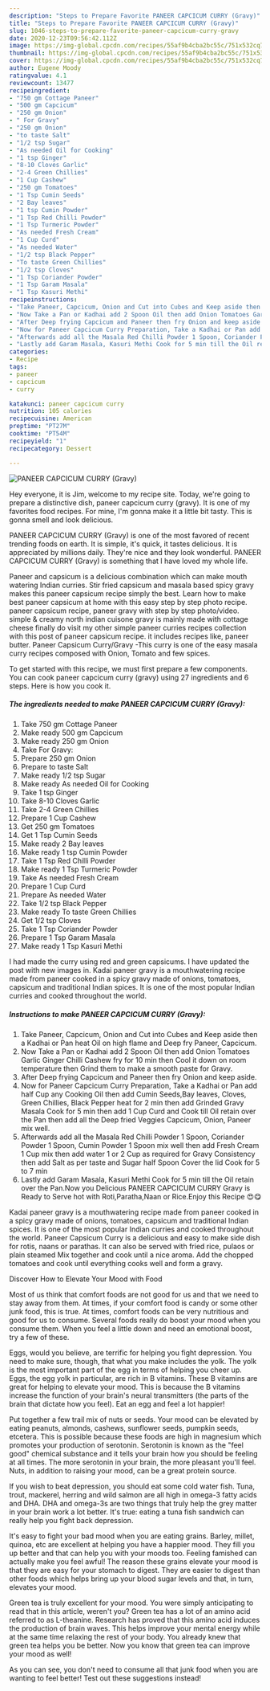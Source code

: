 ```yaml
---
description: "Steps to Prepare Favorite PANEER CAPCICUM CURRY (Gravy)"
title: "Steps to Prepare Favorite PANEER CAPCICUM CURRY (Gravy)"
slug: 1046-steps-to-prepare-favorite-paneer-capcicum-curry-gravy
date: 2020-12-23T09:56:42.112Z
image: https://img-global.cpcdn.com/recipes/55af9b4cba2bc55c/751x532cq70/paneer-capcicum-curry-gravy-recipe-main-photo.jpg
thumbnail: https://img-global.cpcdn.com/recipes/55af9b4cba2bc55c/751x532cq70/paneer-capcicum-curry-gravy-recipe-main-photo.jpg
cover: https://img-global.cpcdn.com/recipes/55af9b4cba2bc55c/751x532cq70/paneer-capcicum-curry-gravy-recipe-main-photo.jpg
author: Eugene Moody
ratingvalue: 4.1
reviewcount: 13477
recipeingredient:
- "750 gm Cottage Paneer"
- "500 gm Capcicum"
- "250 gm Onion"
- " For Gravy"
- "250 gm Onion"
- "to taste Salt"
- "1/2 tsp Sugar"
- "As needed Oil for Cooking"
- "1 tsp Ginger"
- "8-10 Cloves Garlic"
- "2-4 Green Chillies"
- "1 Cup Cashew"
- "250 gm Tomatoes"
- "1 Tsp Cumin Seeds"
- "2 Bay leaves"
- "1 tsp Cumin Powder"
- "1 Tsp Red Chilli Powder"
- "1 Tsp Turmeric Powder"
- "As needed Fresh Cream"
- "1 Cup Curd"
- "As needed Water"
- "1/2 tsp Black Pepper"
- "To taste Green Chillies"
- "1/2 tsp Cloves"
- "1 Tsp Coriander Powder"
- "1 Tsp Garam Masala"
- "1 Tsp Kasuri Methi"
recipeinstructions:
- "Take Paneer, Capcicum, Onion and Cut into Cubes and Keep aside then a Kadhai or Pan heat Oil on high flame and Deep fry Paneer, Capcicum."
- "Now Take a Pan or Kadhai add 2 Spoon Oil then add Onion Tomatoes Garlic Ginger Chilli Cashew fry for 10 min then Cool it down on room temperature then Grind them to make a smooth paste for Gravy."
- "After Deep frying Capcicum and Paneer then fry Onion and keep aside."
- "Now for Paneer Capcicum Curry Preparation, Take a Kadhai or Pan add half Cup any Cooking Oil then add Cumin Seeds,Bay leaves, Cloves, Green Chillies, Black Pepper heat for 2 min then add Grinded Gravy Masala Cook for 5 min then add 1 Cup Curd and Cook till Oil retain over the Pan then add all the Deep fried Veggies Capcicum, Onion, Paneer mix well."
- "Afterwards add all the Masala Red Chilli Powder 1 Spoon, Coriander Powder 1 Spoon, Cumin Powder 1 Spoon mix well then add Fresh Cream 1 Cup mix then add water 1 or 2 Cup as required for Gravy Consistency then add Salt as per taste and Sugar half Spoon Cover the lid Cook for 5 to 7 min"
- "Lastly add Garam Masala, Kasuri Methi Cook for 5 min till the Oil retain over the Pan.Now you Delicious PANEER CAPCICUM CURRY Gravy is Ready to Serve hot with Roti,Paratha,Naan or Rice.Enjoy this Recipe 😍😋"
categories:
- Recipe
tags:
- paneer
- capcicum
- curry

katakunci: paneer capcicum curry 
nutrition: 105 calories
recipecuisine: American
preptime: "PT27M"
cooktime: "PT54M"
recipeyield: "1"
recipecategory: Dessert

---
```



![PANEER CAPCICUM CURRY (Gravy)](https://img-global.cpcdn.com/recipes/55af9b4cba2bc55c/751x532cq70/paneer-capcicum-curry-gravy-recipe-main-photo.jpg)

Hey everyone, it is Jim, welcome to my recipe site. Today, we're going to prepare a distinctive dish, paneer capcicum curry (gravy). It is one of my favorites food recipes. For mine, I'm gonna make it a little bit tasty. This is gonna smell and look delicious.

PANEER CAPCICUM CURRY (Gravy) is one of the most favored of recent trending foods on earth. It is simple, it's quick, it tastes delicious. It is appreciated by millions daily. They're nice and they look wonderful. PANEER CAPCICUM CURRY (Gravy) is something that I have loved my whole life.

Paneer and capsicum is a delicious combination which can make mouth watering Indian curries. Stir fried capsicum and masala based spicy gravy makes this paneer capsicum recipe simply the best. Learn how to make best paneer capsicum at home with this easy step by step photo recipe. paneer capsicum recipe, paneer gravy with step by step photo/video. simple &amp; creamy north indian cuisone gravy is mainly made with cottage cheese finally do visit my other simple paneer curries recipes collection with this post of paneer capsicum recipe. it includes recipes like, paneer butter. Paneer Capsicum Curry/Gravy -This curry is one of the easy masala curry recipes composed with Onion, Tomato and few spices.


To get started with this recipe, we must first prepare a few components. You can cook paneer capcicum curry (gravy) using 27 ingredients and 6 steps. Here is how you cook it.

<!--inarticleads1-->

##### The ingredients needed to make PANEER CAPCICUM CURRY (Gravy):

1. Take 750 gm Cottage Paneer
1. Make ready 500 gm Capcicum
1. Make ready 250 gm Onion
1. Take  For Gravy:
1. Prepare 250 gm Onion
1. Prepare to taste Salt
1. Make ready 1/2 tsp Sugar
1. Make ready As needed Oil for Cooking
1. Take 1 tsp Ginger
1. Take 8-10 Cloves Garlic
1. Take 2-4 Green Chillies
1. Prepare 1 Cup Cashew
1. Get 250 gm Tomatoes
1. Get 1 Tsp Cumin Seeds
1. Make ready 2 Bay leaves
1. Make ready 1 tsp Cumin Powder
1. Take 1 Tsp Red Chilli Powder
1. Make ready 1 Tsp Turmeric Powder
1. Take As needed Fresh Cream
1. Prepare 1 Cup Curd
1. Prepare As needed Water
1. Take 1/2 tsp Black Pepper
1. Make ready To taste Green Chillies
1. Get 1/2 tsp Cloves
1. Take 1 Tsp Coriander Powder
1. Prepare 1 Tsp Garam Masala
1. Make ready 1 Tsp Kasuri Methi


I had made the curry using red and green capsicums. I have updated the post with new images in. Kadai paneer gravy is a mouthwatering recipe made from paneer cooked in a spicy gravy made of onions, tomatoes, capsicum and traditional Indian spices. It is one of the most popular Indian curries and cooked throughout the world. 

<!--inarticleads2-->

##### Instructions to make PANEER CAPCICUM CURRY (Gravy):

1. Take Paneer, Capcicum, Onion and Cut into Cubes and Keep aside then a Kadhai or Pan heat Oil on high flame and Deep fry Paneer, Capcicum.
1. Now Take a Pan or Kadhai add 2 Spoon Oil then add Onion Tomatoes Garlic Ginger Chilli Cashew fry for 10 min then Cool it down on room temperature then Grind them to make a smooth paste for Gravy.
1. After Deep frying Capcicum and Paneer then fry Onion and keep aside.
1. Now for Paneer Capcicum Curry Preparation, Take a Kadhai or Pan add half Cup any Cooking Oil then add Cumin Seeds,Bay leaves, Cloves, Green Chillies, Black Pepper heat for 2 min then add Grinded Gravy Masala Cook for 5 min then add 1 Cup Curd and Cook till Oil retain over the Pan then add all the Deep fried Veggies Capcicum, Onion, Paneer mix well.
1. Afterwards add all the Masala Red Chilli Powder 1 Spoon, Coriander Powder 1 Spoon, Cumin Powder 1 Spoon mix well then add Fresh Cream 1 Cup mix then add water 1 or 2 Cup as required for Gravy Consistency then add Salt as per taste and Sugar half Spoon Cover the lid Cook for 5 to 7 min
1. Lastly add Garam Masala, Kasuri Methi Cook for 5 min till the Oil retain over the Pan.Now you Delicious PANEER CAPCICUM CURRY Gravy is Ready to Serve hot with Roti,Paratha,Naan or Rice.Enjoy this Recipe 😍😋


Kadai paneer gravy is a mouthwatering recipe made from paneer cooked in a spicy gravy made of onions, tomatoes, capsicum and traditional Indian spices. It is one of the most popular Indian curries and cooked throughout the world. Paneer Capsicum Curry is a delicious and easy to make side dish for rotis, naans or parathas. It can also be served with fried rice, pulaos or plain steamed Mix together and cook until a nice aroma. Add the chopped tomatoes and cook until everything cooks well and form a gravy. 

Discover How to Elevate Your Mood with Food


Most of us think that comfort foods are not good for us and that we need to stay away from them. At times, if your comfort food is candy or some other junk food, this is true. At times, comfort foods can be very nutritious and good for us to consume. Several foods really do boost your mood when you consume them. When you feel a little down and need an emotional boost, try a few of these.

Eggs, would you believe, are terrific for helping you fight depression. You need to make sure, though, that what you make includes the yolk. The yolk is the most important part of the egg in terms of helping you cheer up. Eggs, the egg yolk in particular, are rich in B vitamins. These B vitamins are great for helping to elevate your mood. This is because the B vitamins increase the function of your brain's neural transmitters (the parts of the brain that dictate how you feel). Eat an egg and feel a lot happier!

Put together a few trail mix of nuts or seeds. Your mood can be elevated by eating peanuts, almonds, cashews, sunflower seeds, pumpkin seeds, etcetera. This is possible because these foods are high in magnesium which promotes your production of serotonin. Serotonin is known as the "feel good" chemical substance and it tells your brain how you should be feeling at all times. The more serotonin in your brain, the more pleasant you'll feel. Nuts, in addition to raising your mood, can be a great protein source.

If you wish to beat depression, you should eat some cold water fish. Tuna, trout, mackerel, herring and wild salmon are all high in omega-3 fatty acids and DHA. DHA and omega-3s are two things that truly help the grey matter in your brain work a lot better. It's true: eating a tuna fish sandwich can really help you fight back depression. 

It's easy to fight your bad mood when you are eating grains. Barley, millet, quinoa, etc are excellent at helping you have a happier mood. They fill you up better and that can help you with your moods too. Feeling famished can actually make you feel awful! The reason these grains elevate your mood is that they are easy for your stomach to digest. They are easier to digest than other foods which helps bring up your blood sugar levels and that, in turn, elevates your mood.

Green tea is truly excellent for your mood. You were simply anticipating to read that in this article, weren't you? Green tea has a lot of an amino acid referred to as L-theanine. Research has proved that this amino acid induces the production of brain waves. This helps improve your mental energy while at the same time relaxing the rest of your body. You already knew that green tea helps you be better. Now you know that green tea can improve your mood as well!

As you can see, you don't need to consume all that junk food when you are wanting to feel better! Test out  these suggestions  instead!

